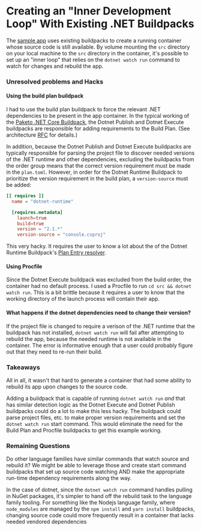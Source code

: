 # Creating an "Inner Development Loop" With Existing .NET Buildpacks

The [sample app](sample-app/) uses existing buildpacks to create a running
container whose source code is still available. By volume mounting the `src`
directory on your local machine to the `src` directory in the container, it's
possible to set up an "inner loop" that relies on the `dotnet watch run`
command to watch for changes and rebuild the app.

### Unresolved problems and Hacks

#### Using the build plan buildpack
I had to use the build plan buildpack to force the relevant .NET dependencies
to be present in the app container. In the typical working of the [Paketo .NET
Core Buildpack](https://github.com/paketo-buildpacks/dotnet-core), the Dotnet
Publish and Dotnet Execute buildpacks are responsible for adding requirements
to the Build Plan. (See architecture
[RFC](https://github.com/paketo-buildpacks/dotnet-core/blob/main/rfcs/0001-restructure.md)
for details.)

In addition, because the Dotnet Publish and Dotnet Execute buildpacks are
typically responsible for parsing the project file to discover needed versions
of the .NET runtime and other dependencies, excluding the buildpacks from the
order group means that the correct version requirement must be made in the
`plan.toml`. However, in order for the Dotnet Runtime Buildpack to prioritize
the version requirement in the build plan, a `version-source` must be added:

```toml
[[ requires ]]
  name = "dotnet-runtime"

  [requires.metadata]
    launch=true
    build=true
    version = "2.1.*"
    version-source = "console.csproj"
```

This very hacky. It requires the user to know a lot about the of the Dotnet
Runtime Buildpack's [Plan Entry
resolver](https://github.com/paketo-buildpacks/dotnet-core-runtime/blob/main/plan_entry_resolver.go).

#### Using Procfile
Since the Dotnet Execute buildpack was excluded from the build order, the
container had no default process. I used a Procfile to run `cd src && dotnet
watch run`. This is a bit brittle because it requires a user to know that the
working directory of the launch process will contain their app.

#### What happens if the dotnet dependencies need to change their version?
If the project file is changed to require a verison of the .NET runtime that
the buildpack has not installed, `dotnet watch run` will fail after attempting
to rebuild the app, because the needed runtime is not available in the
container.  The error is informative enough that a user could probably figure
out that they need to re-run their build.

### Takeaways
All in all, it wasn't that hard to generate a container that had some ability
to rebuild its app upon changes to the source code.

Adding a buildpack that is capable of running `dotnet watch run` *and* that has
similar detection logic as the Dotnet Execute and Dotnet Publish buildpacks
could do a lot to make this less hacky.  The buildpack could parse project
files, etc. to make proper version requirements and set the `dotnet watch run`
start command. This would eliminate the need for the Build Plan and Procfile
buildpacks to get this example working.

### Remaining Questions
Do other language families have similar commands that watch source and rebuild
it? We might be able to leverage those and create start command buildpacks that
set up source code watching AND make the appropriate run-time dependency
requirements along the way.

In the case of dotnet, since the `dotnet watch run` command handles pulling in
NuGet packages, it's simpler to hand off the rebuild task to the language
family tooling.  For something like the Nodejs language family, where
`node_modules` are managed by the `npm install` and `yarn install` buildpacks,
changing source code could more frequently result in a container that lacks
needed vendored dependencies
